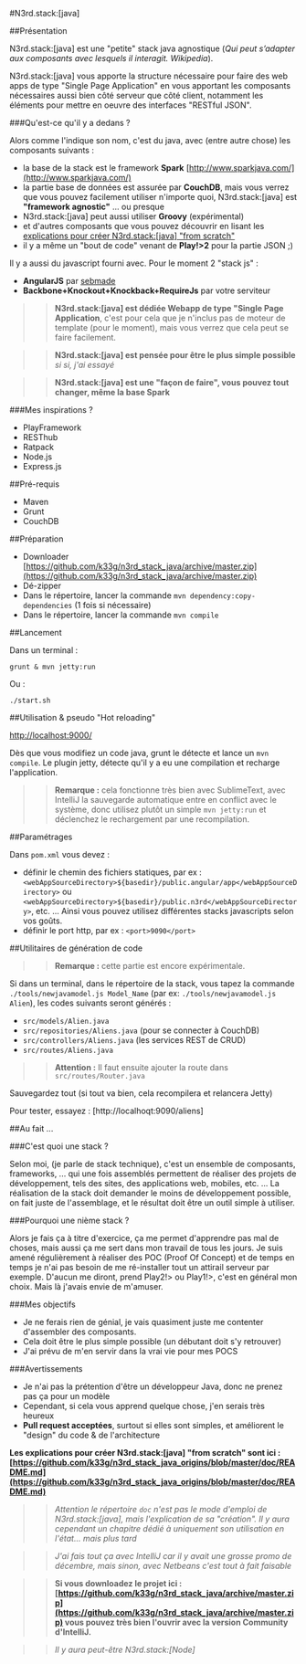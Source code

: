 #N3rd.stack:[java]

##Présentation

N3rd.stack:[java] est une "petite" stack java agnostique (*Qui peut s’adapter aux composants avec lesquels il interagit. Wikipedia*).

N3rd.stack:[java] vous apporte la structure nécessaire pour faire des web apps de type "Single Page Application" en vous apportant les composants nécessaires aussi bien côté serveur que côté client, notamment les éléments pour mettre en oeuvre des interfaces "RESTful JSON".

###Qu'est-ce qu'il y a dedans ?

Alors comme l'indique son nom, c'est du java, avec (entre autre chose) les composants suivants :

- la base de la stack est le framework **Spark** [http://www.sparkjava.com/](http://www.sparkjava.com/)
- la partie base de données est assurée par **CouchDB**, mais vous verrez que vous pouvez facilement utiliser n'importe quoi, N3rd.stack:[java] est **"framework agnostic"** ... ou presque
- N3rd.stack:[java] peut aussi utiliser **Groovy** (expérimental)
- et d'autres composants que vous pouvez découvrir en lisant les [explications pour créer N3rd.stack:[java] "from scratch"](https://github.com/k33g/n3rd_stack_java_origins/blob/master/doc/README.md)
- il y a même un "bout de code" venant de **Play!>2** pour la partie JSON ;)

Il y a aussi du javascript fourni avec. Pour le moment 2 "stack js" :

- **AngularJS** par [sebmade](https://github.com/sebmade)
- **Backbone+Knockout+Knockback+RequireJs** par votre serviteur

>>**N3rd.stack:[java] est dédiée Webapp de type "Single Page Application**, c'est pour cela que je n'inclus pas de moteur de template (pour le moment), mais vous verrez que cela peut se faire facilement.

>>**N3rd.stack:[java] est pensée pour être le plus simple possible** *si si, j'ai essayé*

>>**N3rd.stack:[java] est une "façon de faire", vous pouvez tout changer, même la base Spark**

###Mes inspirations ?

- PlayFramework
- RESThub
- Ratpack
- Node.js
- Express.js

##Pré-requis

- Maven
- Grunt
- CouchDB

##Préparation

- Downloader [https://github.com/k33g/n3rd_stack_java/archive/master.zip](https://github.com/k33g/n3rd_stack_java/archive/master.zip)
- Dé-zipper
- Dans le répertoire, lancer la commande `mvn dependency:copy-dependencies` (1 fois si nécessaire)
- Dans le répertoire, lancer la commande `mvn compile`

##Lancement

Dans un terminal :

    grunt & mvn jetty:run

Ou :

    ./start.sh

##Utilisation & pseudo "Hot reloading"

[http://localhost:9000/](http://localhost:9000/)

Dès que vous modifiez un code java, grunt le détecte et lance un `mvn compile`. Le plugin jetty, détecte qu'il y a eu une compilation et recharge l'application.

 >>**Remarque :** cela fonctionne très bien avec SublimeText, avec IntelliJ la sauvegarde automatique entre en conflict avec le système, donc utilisez plutôt un simple `mvn jetty:run` et déclenchez le rechargement par une recompilation.

##Paramétrages

Dans `pom.xml` vous devez :

- définir le chemin des fichiers statiques, par ex : `<webAppSourceDirectory>${basedir}/public.angular/app</webAppSourceDirectory>` ou `<webAppSourceDirectory>${basedir}/public.n3rd</webAppSourceDirectory>`, etc. ... Ainsi vous pouvez utilisez différentes stacks javascripts selon vos goûts.
- définir le port http, par ex : `<port>9090</port>`

##Utilitaires de génération de code

>>**Remarque :** cette partie est encore expérimentale.

Si dans un terminal, dans le répertoire de la stack, vous tapez la commande `./tools/newjavamodel.js Model_Name` (par ex: `./tools/newjavamodel.js Alien`), les codes suivants seront générés :

- `src/models/Alien.java`
- `src/repositories/Aliens.java` (pour se connecter à CouchDB)
- `src/controllers/Aliens.java` (les services REST de CRUD)
- `src/routes/Aliens.java`

>>**Attention :** Il faut ensuite ajouter la route dans `src/routes/Router.java`

Sauvegardez tout (si tout va bien, cela recompilera et relancera Jetty)

Pour tester, essayez : [http://localhoqt:9090/aliens]

##Au fait ...

###C'est quoi une stack ?

Selon moi, (je parle de stack technique), c'est un ensemble de composants, frameworks, ... qui une fois assemblés permettent de réaliser des projets de développement, tels des sites, des applications web, mobiles, etc. ... La réalisation de la stack doit demander le moins de développement possible, on fait juste de l'assemblage, et le résultat doit être un outil simple à utiliser.

###Pourquoi une nième stack ?

Alors je fais ça à titre d'exercice, ça me permet d'apprendre pas mal de choses, mais aussi ça me sert dans mon travail de tous les jours. Je suis amené régulièrement à réaliser des POC (Proof Of Concept) et de temps en temps je n'ai pas besoin de me ré-installer tout un attirail serveur par exemple. D'aucun me diront, prend Play2!> ou Play1!>, c'est en général mon choix. Mais là j'avais envie de m'amuser.

###Mes objectifs

- Je ne ferais rien de génial, je vais quasiment juste me contenter d'assembler des composants.
- Cela doit être le plus simple possible (un débutant doit s'y retrouver)
- J'ai prévu de m'en servir dans la vrai vie pour mes POCS

###Avertissements

- Je n'ai pas la prétention d'être un développeur Java, donc ne prenez pas ça pour un modèle
- Cependant, si cela vous apprend quelque chose, j'en serais très heureux
- **Pull request acceptées**, surtout si elles sont simples, et améliorent le "design" du code & de l'architecture

**Les explications pour créer N3rd.stack:[java] "from scratch" sont ici : [https://github.com/k33g/n3rd_stack_java_origins/blob/master/doc/README.md](https://github.com/k33g/n3rd_stack_java_origins/blob/master/doc/README.md)**

>>*Attention le répertoire `doc` n'est pas le mode d'emploi de N3rd.stack:[java], mais l'explication de sa "création". Il y aura cependant un chapitre dédié à uniquement son utilisation en l'état... mais plus tard*

>>*J'ai fais tout ça avec IntelliJ car il y avait une grosse promo de décembre, mais sinon, avec Netbeans c'est tout à fait faisable*

>>**Si vous downloadez le projet ici : [https://github.com/k33g/n3rd_stack_java/archive/master.zip](https://github.com/k33g/n3rd_stack_java/archive/master.zip) vous pouvez très bien l'ouvrir avec la version Community d'IntelliJ.**

>>*Il y aura peut-être N3rd.stack:[Node]*